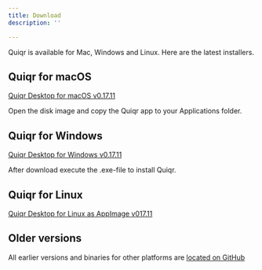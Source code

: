 ```yaml
---
title: Download
description: ''

---
```


Quiqr is available for Mac, Windows and Linux. Here are the latest installers.

## Quiqr for macOS

[Quiqr Desktop for macOS v0.17.11](https://quiqr-desktop-releases.s3.eu-west-1.amazonaws.com/quiqr_0.17.11_mac_x64.dmg)

Open the disk image and copy the Quiqr app to your Applications folder.

## Quiqr for Windows

[Quiqr Desktop for Windows v0.17.11](https://quiqr-desktop-releases.s3.eu-west-1.amazonaws.com/quiqr_0.17.11_win.exe)

After download execute the .exe-file to install Quiqr.

## Quiqr for Linux

[Quiqr Desktop for Linux as AppImage v017.11](https://quiqr-desktop-releases.s3.eu-west-1.amazonaws.com/quiqr_0.17.11_linux_x86_64.AppImage)

## Older versions

All earlier versions and binaries for other platforms are [located on GitHub](https://github.com/quiqr/quiqr-desktop/releases)

